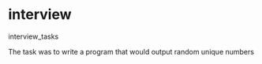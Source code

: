 # interview
interview_tasks

The task was to write a program that would output random unique numbers
